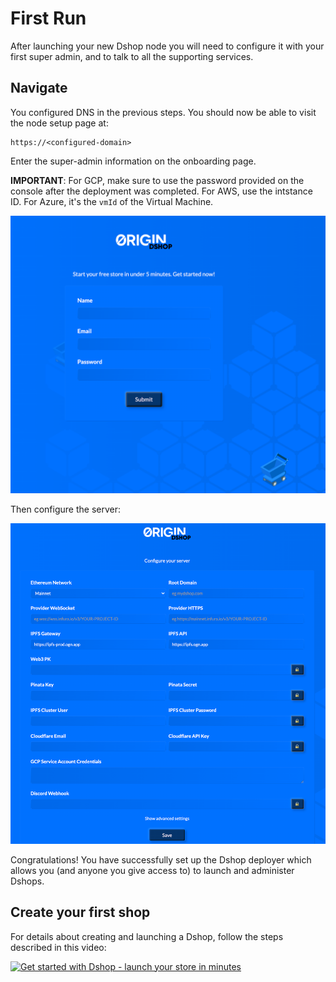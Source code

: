 # First Run

After launching your new Dshop node you will need to configure it with your first super admin, and to talk to all the supporting services.

## Navigate

You configured DNS in the previous steps.  You should now be able to visit the node setup page at:

    https://<configured-domain>

Enter the super-admin information on the onboarding page. 

**IMPORTANT**: For GCP, make sure to use the password provided on the console after the deployment was completed.  For AWS, use the intstance ID.  For Azure, it's the `vmId` of the Virtual Machine.

![Registration](images/firstrun-registration.png)

Then configure the server:

![Configuration](images/firstrun-configuration.png)

Congratulations! You have successfully set up the Dshop deployer which allows you (and anyone you give access to) to launch and administer Dshops.

## Create your first shop

For details about creating and launching a Dshop, follow the steps described in this video: 

[![Get started with Dshop - launch your store in minutes](http://img.youtube.com/vi/UtajmQQ1Q-A/0.jpg)](http://www.youtube.com/watch?v=UtajmQQ1Q-A)
